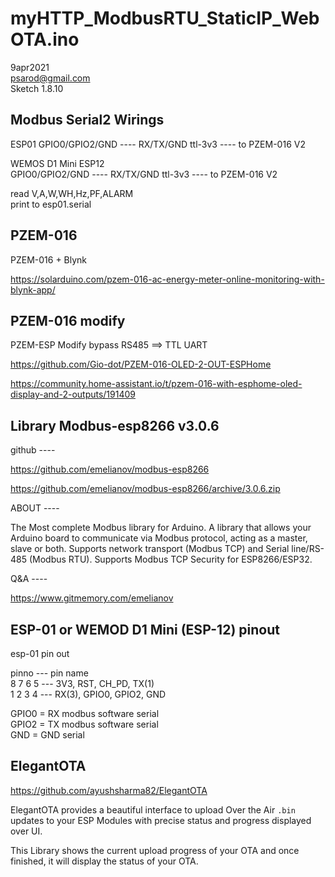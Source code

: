 myHTTP_ModbusRTU_StaticIP_WebOTA.ino  
==
9apr2021  
psarod@gmail.com  
Sketch 1.8.10  


Modbus Serial2 Wirings    
--
ESP01 
GPIO0/GPIO2/GND ---- RX/TX/GND ttl-3v3 ---- to PZEM-016 V2  

WEMOS D1 Mini ESP12   
GPIO0/GPIO2/GND ---- RX/TX/GND ttl-3v3 ---- to PZEM-016 V2  
 
read V,A,W,WH,Hz,PF,ALARM   
print to esp01.serial  


PZEM-016
--
PZEM-016 + Blynk

https://solarduino.com/pzem-016-ac-energy-meter-online-monitoring-with-blynk-app/

PZEM-016 modify
--
PZEM-ESP Modify bypass RS485 ==> TTL UART

https://github.com/Gio-dot/PZEM-016-OLED-2-OUT-ESPHome
 
https://community.home-assistant.io/t/pzem-016-with-esphome-oled-display-and-2-outputs/191409


Library Modbus-esp8266 v3.0.6
--
github ----

https://github.com/emelianov/modbus-esp8266

https://github.com/emelianov/modbus-esp8266/archive/3.0.6.zip

ABOUT ----

The Most complete Modbus library for Arduino. 
A library that allows your Arduino board 
to communicate via Modbus protocol, 
acting as a master, slave or both. 
Supports network transport (Modbus TCP) 
and Serial line/RS-485 (Modbus RTU). 
Supports Modbus TCP Security for ESP8266/ESP32. 

Q&A ---- 

https://www.gitmemory.com/emelianov


ESP-01 or WEMOD D1 Mini (ESP-12) pinout
--  
esp-01 pin out  

pinno     --- pin name  
8 7 6 5   --- 3V3,   RST,   CH_PD, TX(1)  
1 2 3 4   --- RX(3), GPIO0, GPIO2, GND  

GPIO0 = RX modbus software serial  
GPIO2 = TX modbus software serial  
GND   = GND serial  


ElegantOTA
--  
 https://github.com/ayushsharma82/ElegantOTA

ElegantOTA provides a beautiful interface 
to upload Over the Air `.bin` updates 
to your ESP Modules 
with precise status and progress displayed over UI. 

This Library shows the current upload progress of your OTA 
and once finished, it will display the status of your OTA. 

